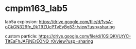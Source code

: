 # cmpm163_lab5

lab5a explosion: https://drive.google.com/file/d/1vsA-oCkGN329fn_9kT9ZUcPTvEyBg53-/view?usp=sharing

custom particle: https://drive.google.com/file/d/10SlQKVUtYC-TltEaFhJAFjNErEONQ_r0/view?usp=sharing

